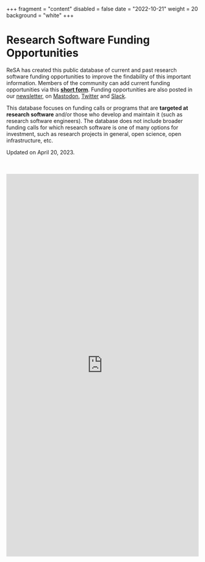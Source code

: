 +++
fragment = "content"
disabled = false
date = "2022-10-21"
weight = 20
background = "white"
+++

# Research Software Funding Opportunities

ReSA has created this public database of current and past research software funding opportunities to improve the findability of this important information. Members of the community can add current funding opportunities via this **[short form](https://forms.gle/r4Jw4swUd1SXigZc9)**. Funding opportunities are also posted in our [newsletter](https://www.researchsoft.org/news/), on [Mastodon](https://fosstodon.org/@researchsoft), [Twitter](https://twitter.com/researchsoft) and [Slack](https://researchsoft.slack.com/).

This database focuses on funding calls or programs that are **targeted at research software** and/or those who develop and maintain it (such as research software engineers). The database does not include broader funding calls for which research software is one of many options for investment, such as research projects in general, open science, open infrastructure, etc. 

Updated on April 20, 2023.

<br>
<br>
<iframe src="https://docs.google.com/spreadsheets/d/e/2PACX-1vTIFHT0hSWxM7wQEB6urRZTMAwK9tEzkUtiRW8p32J574PYGZcacTp79e07OU5yjgNu_Ekv3sDyDSiC/pubhtml?gid=397049867&amp;single=true&amp;widget=true&amp;headers=false&amp;chrome=false&amp;tab=false" frameborder="0" height="1000" width="100%"></iframe>
